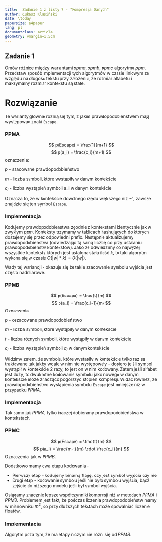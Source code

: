 ```yaml
---
title:  Zadanie 1 z listy 7 - "Kompresja Danych"
author: Łukasz Klasiński
date: \today
papersize: a4paper
lang: pl
documentclass: article
geometry: vmargin=1.5cm
---
```


## Zadanie 1
Omów różnice między wariantami $ppma$, $ppmb$, $ppmc$ algorytmu $ppm$. Przedstaw sposób implementacji tych algorytmów w czasie liniowym ze względu na długość tekstu przy założeniu, że rozmiar alfabetu i maksymalny rozmiar kontekstu są stałe.

# Rozwiązanie

Te warianty głównie różnią się tym, z jakim prawdopodobieństwem mają występować znaki `Escape`.

### PPMA

$$
p(Escape) = \frac{1}{m+1}
$$
$$
p(a_i) = \frac{c_i}{m+1}
$$
oznaczenia:

$p$ - szacowane prawdopodobieństwo

$m$ - liczba symboli, które wystąpiły w danym kontekście

$c_i$ - liczba wystąpień symboli a_i w danym kontekście

Oznacza to, że w kontekście dowolnego rzędu większego niż $-1$, zawsze znajdzie się ten symbol `Escape`.

### Implementacja

Kodujemy prawdopodobieństwa zgodnie z kontekstami identycznie jak w zwykłym $ppm$. Konteksty trzymamy w tablicach hashujących do których dostajemy się przez odpowiedni prefix. Następnie aktualizujemy prawdopodobieństwa (odwiedzając tą samą liczbę co przy ustalaniu prawdopodobieństw kontekstów). Jako że odwiedzimy co najwyżej wszystkie konteksty których jest ustalona stała ilość $k$, to taki algorytm wykona się w czasie $O(|w|*k) = O(|w|)$.

Wady tej wariancji - okazuje się że takie szacowanie symbolu wyjścia jest często nadmiarowe.

### PPMB

$$
p(Escape) = \frac{t}{m}
$$
$$
p(a_i) = \frac{c_i-1}{m}
$$
Oznaczenia:

$p$ - oszacowane prawdopodobieństwo

$m$ - liczba symboli, które wystąpiły w danym kontekście

$t$ - liczba różnych symboli, które wystąpiły w danym kontekście

$c_i$ - liczba wystąpień symboli $a_i$ w danym kontekście

Widzimy zatem, że symbole, które wystąpiły w kontekście tylko raz są traktowane tak jakby wcale w nim nie występowały - dopiero je śli symbol wystąpił w kontekście 2 razy, to jest on w nim kodowany. Zatem jeśli alfabet jest duży, to dwukrotne kodowanie symbolu jako nowego w danym kontekście może znacząco pogorszyć stopień kompresji. Widać również, że prawdopodobieństwo wystąpienia symbolu `Escape` jest mniejsze niż w przypadku $PPMA$.

### Implementacja

Tak samo jak $PPMA$, tylko inaczej dobieramy prawdopodobieństwa w kontekstach.

### PPMC

$$
p(Escape) = \frac{t}{m}
$$
$$
p(a_i) = \frac{m-t}{m} \cdot \frac{c_i}{m}
$$
Oznaczenia, jak w $PPMB$.

Dodatkowo mamy dwa etapu kodowania -
  * Pierwszy etap - kodujemy binarną flagę, czy jest symbol wyjścia czy nie
  * Drugi etap - kodowanie symbolu jeśli nie było symbolu wyjścia, bądź zejście do niższego modelu jeśli był symbol wyjścia.

Osiągamy znacznie lepsze współczynniki kompresji niż w metodach $PPMA$ i $PPMB$. Problemem jest fakt, że podczas liczenia prawdopodobieństw mamy w mianowniku $m^2$, co przy dłuższych tekstach może spowalniać liczenie floatów.

### Implementacja

Algorytm poza tym, że ma etapy niczym nie różni się od $PPMB$.


